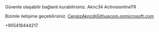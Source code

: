 




Güvenle ulaşabilir bağlantı kurabilirsiniz.
Aknc34 
ActivisionlineTR

Bizimle iletişime geçebilirsiniz.
CengizAknc@Githupcom.onmicrosoft.com

+905418444217
